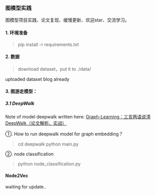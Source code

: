 ### 图模型实践
图模型项目实践、论文复现、缓慢更新、欢迎star、交流学习。

#### 1. 环境准备
>pip install -r requirements.txt

#### 2. 数据
>download dataset，put it to ./data/  
  
uploaded dataset blog already

#### 3. 图游走模型：
#####  3.1 DeepWalk

Note of model deepwalk written here:   [Graph-Learning：三言两语说清DeepWalk（论文解析、实战）](https://zhuanlan.zhihu.com/p/397710211)
  
①. How to run deepwalk model for graph embedding？
>cd deepwalk
>python main.py

②. node classification
>python node_classification.py


#### Node2Vec
waiting for update..
